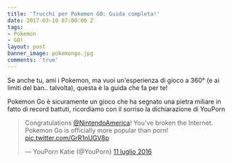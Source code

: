 ```yaml
---
title: 'Trucchi per Pokemon GO: Guida completa!'
date: 2017-03-10 07:00:00 Z
tags:
- Pokemon
- GO!
layout: post
banner_image: pokemongo.jpg
comments: 'true'
---
```


Se anche tu, ami i Pokemon, ma vuoi un'esperienza di gioco a 360° (e ai limiti del ban.. talvolta), questa è la guida che fa per te!
<!--more-->
Pokemon Go è sicuramente un gioco che ha segnato una pietra miliare in fatto di record battuti, ricordiamo con il sorriso la dichiarazione di YouPorn

<blockquote class="twitter-tweet" data-cards="hidden" data-lang="it"><p lang="en" dir="ltr">Congratulations <a href="https://twitter.com/NintendoAmerica">@NintendoAmerica</a>! You&#39;ve broken the Internet. Pokemon Go is officially more popular than porn! <a href="https://t.co/GrR1nUGV8p">pic.twitter.com/GrR1nUGV8p</a></p>&mdash; YouPorn Katie (@YouPorn) <a href="https://twitter.com/YouPorn/status/752610215745429505">11 luglio 2016</a></blockquote>
<script async src="//platform.twitter.com/widgets.js" charset="utf-8"></script>
